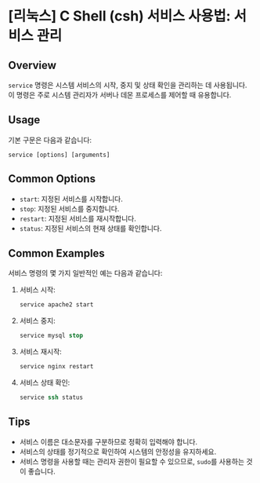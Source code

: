 # [리눅스] C Shell (csh) 서비스 사용법: 서비스 관리

## Overview
`service` 명령은 시스템 서비스의 시작, 중지 및 상태 확인을 관리하는 데 사용됩니다. 이 명령은 주로 시스템 관리자가 서버나 데몬 프로세스를 제어할 때 유용합니다.

## Usage
기본 구문은 다음과 같습니다:
```
service [options] [arguments]
```

## Common Options
- `start`: 지정된 서비스를 시작합니다.
- `stop`: 지정된 서비스를 중지합니다.
- `restart`: 지정된 서비스를 재시작합니다.
- `status`: 지정된 서비스의 현재 상태를 확인합니다.

## Common Examples
서비스 명령의 몇 가지 일반적인 예는 다음과 같습니다:

1. 서비스 시작:
   ```csh
   service apache2 start
   ```

2. 서비스 중지:
   ```csh
   service mysql stop
   ```

3. 서비스 재시작:
   ```csh
   service nginx restart
   ```

4. 서비스 상태 확인:
   ```csh
   service ssh status
   ```

## Tips
- 서비스 이름은 대소문자를 구분하므로 정확히 입력해야 합니다.
- 서비스의 상태를 정기적으로 확인하여 시스템의 안정성을 유지하세요.
- 서비스 명령을 사용할 때는 관리자 권한이 필요할 수 있으므로, `sudo`를 사용하는 것이 좋습니다.